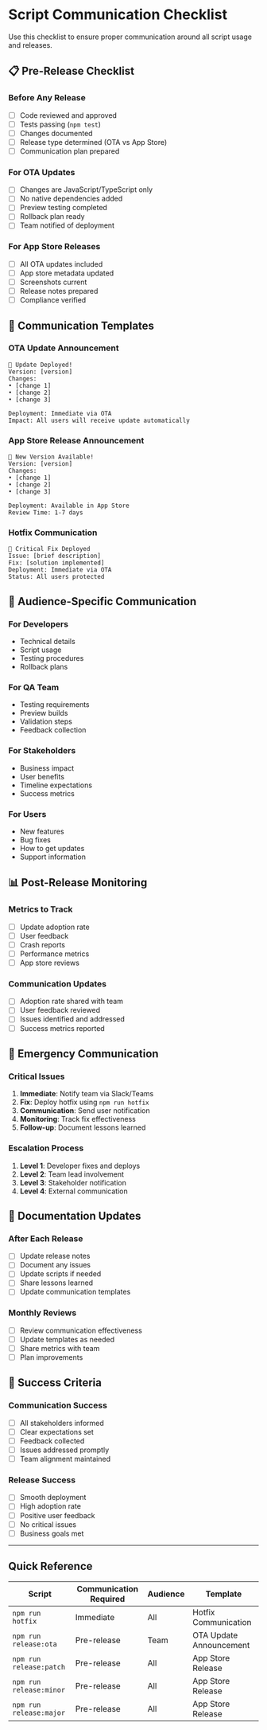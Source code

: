 # Script Communication Checklist

Use this checklist to ensure proper communication around all script usage and releases.

## 📋 **Pre-Release Checklist**

### **Before Any Release**
- [ ] Code reviewed and approved
- [ ] Tests passing (`npm test`)
- [ ] Changes documented
- [ ] Release type determined (OTA vs App Store)
- [ ] Communication plan prepared

### **For OTA Updates**
- [ ] Changes are JavaScript/TypeScript only
- [ ] No native dependencies added
- [ ] Preview testing completed
- [ ] Rollback plan ready
- [ ] Team notified of deployment

### **For App Store Releases**
- [ ] All OTA updates included
- [ ] App store metadata updated
- [ ] Screenshots current
- [ ] Release notes prepared
- [ ] Compliance verified

## 📢 **Communication Templates**

### **OTA Update Announcement**
```
🚀 Update Deployed!
Version: [version]
Changes:
• [change 1]
• [change 2]
• [change 3]

Deployment: Immediate via OTA
Impact: All users will receive update automatically
```

### **App Store Release Announcement**
```
📱 New Version Available!
Version: [version]
Changes:
• [change 1]
• [change 2]
• [change 3]

Deployment: Available in App Store
Review Time: 1-7 days
```

### **Hotfix Communication**
```
🚨 Critical Fix Deployed
Issue: [brief description]
Fix: [solution implemented]
Deployment: Immediate via OTA
Status: All users protected
```

## 🎯 **Audience-Specific Communication**

### **For Developers**
- Technical details
- Script usage
- Testing procedures
- Rollback plans

### **For QA Team**
- Testing requirements
- Preview builds
- Validation steps
- Feedback collection

### **For Stakeholders**
- Business impact
- User benefits
- Timeline expectations
- Success metrics

### **For Users**
- New features
- Bug fixes
- How to get updates
- Support information

## 📊 **Post-Release Monitoring**

### **Metrics to Track**
- [ ] Update adoption rate
- [ ] User feedback
- [ ] Crash reports
- [ ] Performance metrics
- [ ] App store reviews

### **Communication Updates**
- [ ] Adoption rate shared with team
- [ ] User feedback reviewed
- [ ] Issues identified and addressed
- [ ] Success metrics reported

## 🚨 **Emergency Communication**

### **Critical Issues**
1. **Immediate**: Notify team via Slack/Teams
2. **Fix**: Deploy hotfix using `npm run hotfix`
3. **Communication**: Send user notification
4. **Monitoring**: Track fix effectiveness
5. **Follow-up**: Document lessons learned

### **Escalation Process**
1. **Level 1**: Developer fixes and deploys
2. **Level 2**: Team lead involvement
3. **Level 3**: Stakeholder notification
4. **Level 4**: External communication

## 📝 **Documentation Updates**

### **After Each Release**
- [ ] Update release notes
- [ ] Document any issues
- [ ] Update scripts if needed
- [ ] Share lessons learned
- [ ] Update communication templates

### **Monthly Reviews**
- [ ] Review communication effectiveness
- [ ] Update templates as needed
- [ ] Share metrics with team
- [ ] Plan improvements

## 🎉 **Success Criteria**

### **Communication Success**
- [ ] All stakeholders informed
- [ ] Clear expectations set
- [ ] Feedback collected
- [ ] Issues addressed promptly
- [ ] Team alignment maintained

### **Release Success**
- [ ] Smooth deployment
- [ ] High adoption rate
- [ ] Positive user feedback
- [ ] No critical issues
- [ ] Business goals met

---

## Quick Reference

| Script | Communication Required | Audience | Template |
|--------|----------------------|----------|----------|
| `npm run hotfix` | Immediate | All | Hotfix Communication |
| `npm run release:ota` | Pre-release | Team | OTA Update Announcement |
| `npm run release:patch` | Pre-release | All | App Store Release |
| `npm run release:minor` | Pre-release | All | App Store Release |
| `npm run release:major` | Pre-release | All | App Store Release |
